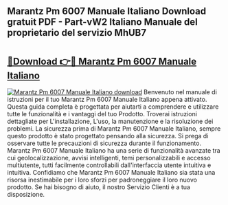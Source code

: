 ## Marantz Pm 6007 Manuale Italiano Download gratuit PDF - Part-vW2 Italiano Manuale del proprietario del servizio MhUB7

# <h2><a href="http://dfgt3p.blite.top/?on=Marantz+Pm+6007+Manuale+Italiano">🔗Download 👉🔴 Marantz Pm 6007 Manuale Italiano</a></h2>

[![Marantz Pm 6007 Manuale Italiano download](https://i.imgur.com/lujVjoI.png)](http://dfgt3p.blite.top/?on=Marantz+Pm+6007+Manuale+Italiano)
Benvenuto nel manuale di istruzioni per il tuo Marantz Pm 6007 Manuale Italiano appena attivato. Questa guida completa è progettata per aiutarti a comprendere e utilizzare tutte le funzionalità e i vantaggi del tuo Prodotto. Troverai istruzioni dettagliate per L'installazione, L'uso, la manutenzione e la risoluzione dei problemi. La sicurezza prima di Marantz Pm 6007 Manuale Italiano, sempre questo prodotto è stato progettato pensando alla sicurezza. Si prega di osservare tutte le precauzioni di sicurezza durante il funzionamento. Marantz Pm 6007 Manuale Italiano ha una serie di funzionalità avanzate tra cui geolocalizzazione, avvisi intelligenti, temi personalizzabili e accesso multiutente, tutti facilmente controllabili dall'interfaccia utente intuitiva e intuitiva. Confidiamo che Marantz Pm 6007 Manuale Italiano sia stata una risorsa inestimabile per i loro sforzi per padroneggiare il loro nuovo prodotto. Se hai bisogno di aiuto, il nostro Servizio Clienti è a tua disposizione.
